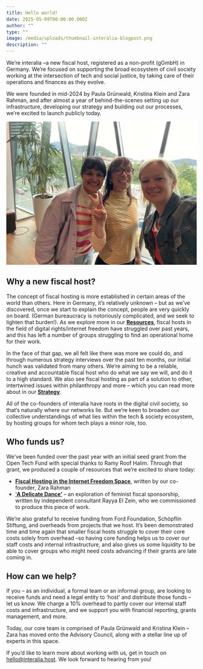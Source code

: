 ```yaml
---
title: Hello world!
date: 2025-05-09T00:00:00.000Z
author: ""
type: ""
image: /media/uploads/thumbnail-interalia-blogpost.png
description: ""
---
```

We’re interalia –a new fiscal host, registered as a non-profit (gGmbH) in Germany. We’re focused on supporting the broad ecosystem of civil society working at the intersection of tech and social justice, by taking care of their operations and finances as they evolve. 

We were founded in mid-2024 by Paula Grünwald, Kristina Klein and Zara Rahman, and after almost a year of behind-the-scenes setting up our infrastructure, developing our strategy and building out our processes, we’re excited to launch publicly today. 

![Zara, Paula and Kris before a big glass window with green hills in the back.](/media/uploads/signal-2025-05-12-110825_002.jpeg "Zara, Paula and Kris at the founding meeting.")

## Why a new fiscal host?

The concept of fiscal hosting is more established in certain areas of the world than others. Here in Germany, it’s relatively unknown – but as we’ve discovered, once we start to explain the concept, people are very quickly on board. (German bureaucracy is notoriously complicated, and we seek to lighten that burden!). As we explore more in our **[Resources](https://interalia.host/de/resources/)**, fiscal hosts in the field of digital rights/internet freedom have struggled over past years, and this has left a number of groups struggling to find an operational home for their work.

In the face of that gap, we all felt like there was more we could do, and through numerous strategy interviews over the past ten months, our initial hunch was validated from many others. We’re aiming to be a reliable, creative and accountable fiscal host who do what we say we will, and do it to a high standard. We also see fiscal hosting as part of a solution to other, intertwined issues within philanthropy and more – which you can read more about in our **[Strategy](https://interalia.host/de/reports/interalia-strategy/)**. 

All of the co-founders of interalia have roots in the digital civil society, so that’s naturally where our networks lie. But we’re keen to broaden our collective understandings of what lies within the tech & society ecosystem, by hosting groups for whom tech plays a minor role, too. 

## Who funds us?

We’ve been funded over the past year with an initial seed grant from the Open Tech Fund with special thanks to Ramy Roof Halim. Through that grant, we produced a couple of resources that we’re excited to share today: 

* **[Fiscal Hosting in the Internet Freedom Space](https://interalia.host/media/uploads/fiscal-hosting-in-the-internet-freedom-space.pdf)**, written by our co-founder, Zara Rahman 
* [](<>)[‘**A Delicate Dance’**](https://interalia.host/media/uploads/a-delicate-dance_exploring-feminist-fiscal-sponsorship.pdf) – an exploration of feminist fiscal sponsorship, written by independent consultant Rayya El Zein, who we commissioned to produce this piece of work. 

We’re also grateful to receive funding from Ford Foundation, Schöpflin Stiftung, and overheads from projects that we host. It’s been demonstrated time and time again that smaller fiscal hosts struggle to cover their core costs solely from overhead –so having core funding helps us to cover our staff costs and internal infrastructure, and also gives us some liquidity to be able to cover groups who might need costs advancing if their grants are late coming in. 

## How can we help?

If you – as an individual, a formal team or an informal group, are looking to receive funds and need a legal entity to ‘host’ and distribute those funds – let us know. We charge a 10% overhead to partly cover our internal staff costs and infrastructure, and we support you with financial reporting, grants management, and more. 

Today, our core team is comprised of Paula Grünwald and Kristina Klein – Zara has moved onto the Advisory Council, along with a stellar line up of experts in this space.

If you’d like to learn more about working with us, get in touch on [hello@interalia.host](mailtohello@interalia.host). We look forward to hearing from you!
